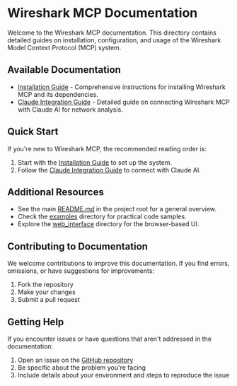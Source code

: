 # Wireshark MCP Documentation

Welcome to the Wireshark MCP documentation. This directory contains detailed guides on installation, configuration, and usage of the Wireshark Model Context Protocol (MCP) system.

## Available Documentation

- [Installation Guide](installation.md) - Comprehensive instructions for installing Wireshark MCP and its dependencies.
- [Claude Integration Guide](claude_integration.md) - Detailed guide on connecting Wireshark MCP with Claude AI for network analysis.

## Quick Start

If you're new to Wireshark MCP, the recommended reading order is:

1. Start with the [Installation Guide](installation.md) to set up the system.
2. Follow the [Claude Integration Guide](claude_integration.md) to connect with Claude AI.

## Additional Resources

- See the main [README.md](../README.md) in the project root for a general overview.
- Check the [examples](../examples) directory for practical code samples.
- Explore the [web_interface](../web_interface) directory for the browser-based UI.

## Contributing to Documentation

We welcome contributions to improve this documentation. If you find errors, omissions, or have suggestions for improvements:

1. Fork the repository
2. Make your changes
3. Submit a pull request

## Getting Help

If you encounter issues or have questions that aren't addressed in the documentation:

1. Open an issue on the [GitHub repository](https://github.com/sarthaksiddha/Wireshark-mcp/issues)
2. Be specific about the problem you're facing
3. Include details about your environment and steps to reproduce the issue
